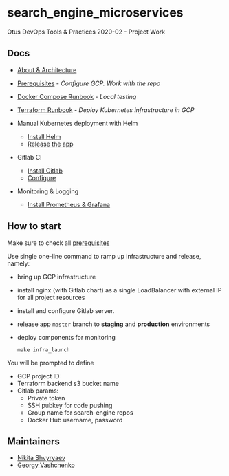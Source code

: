 # search_engine_microservices

Otus DevOps Tools & Practices 2020-02 - Project Work

## Docs

- [About & Architecture](./docs/About.md)

- [Prerequisites](./docs/Prerequisites.md) -
  _Configure GCP. Work with the repo_

- [Docker Compose Runbook](./docs/Docker-compose-runbook.md) -
  _Local testing_

- [Terraform Runbook](./docs/Terraform-runbook.md) -
  _Deploy Kubernetes infrastructure in GCP_

- Manual Kubernetes deployment with Helm
  - [Install Helm](./docs/Helm-installation.md)
  - [Release the app](./docs/Helm-charts-running.md)

- Gitlab CI
  - [Install Gitlab](./docs/Gitlab-CI-installation.md)
  - [Configure](./docs/Gitlab-CI-configuration.md)

- Monitoring & Logging

  - [Install Prometheus & Grafana](./docs/Monitoring.md)

## How to start

Make sure to check all [prerequisites](./docs/Prerequisites.md)

Use single one-line command to ramp up infrastructure and release, namely:
 - bring up GCP infrastructure
 - install nginx (with Gitlab chart) as a single LoadBalancer with external IP for all project resources
 - install and configure Gitlab server.
 - release app `master` branch to **staging** and **production** environments
 - deploy components for monitoring


       make infra_launch

You will be prompted to define
 - GCP project ID
 - Terraform backend s3 bucket name
 - Gitlab params:
    - Private token
    - SSH pubkey for code pushing
    - Group name for search-engine repos
    - Docker Hub username, password

## Maintainers

 - [Nikita Shvyryaev](https://github.com/nshvyryaev)
 - [Georgy Vashchenko](https://github.com/gvashchenkolineate)
